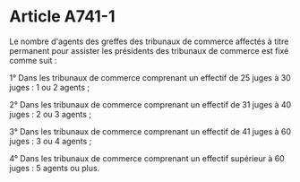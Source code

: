# Article A741-1

<p> 					Le nombre d'agents des greffes des tribunaux de commerce affectés à titre permanent pour assister les présidents des tribunaux de commerce est fixé comme suit :</p><p>1° Dans les tribunaux de commerce comprenant un effectif de 25 juges à 30 juges : 1 ou 2 agents ;</p><p>2° Dans les tribunaux de commerce comprenant un effectif de 31 juges à 40 juges : 2 ou 3 agents ;</p><p>3° Dans les tribunaux de commerce comprenant un effectif de 41 juges à 60 juges : 3 ou 4 agents ;</p><p>4° Dans les tribunaux de commerce comprenant un effectif supérieur à 60 juges : 5 agents ou plus.<br/></p>